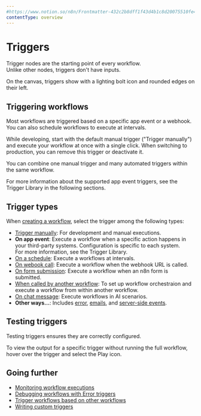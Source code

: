 ```yaml
---
#https://www.notion.so/n8n/Frontmatter-432c2b8dff1f43d4b1c8d20075510fe4
contentType: overview
---
```


# Triggers

Trigger nodes are the starting point of every workflow.  
Unlike other nodes, triggers don't have inputs.

On the canvas, triggers show with a lighting bolt icon and rounded edges on their left.

## Triggering workflows

Most workflows are triggered based on a specific app event or a webhook. You can also schedule workflows to execute at intervals.

While developing, start with the default manual trigger ("Trigger manually") and execute your workflow at once with a single click.
When switching to production, you can remove this trigger or deactivate it.

You can combine one manual trigger and many automated triggers within the same workflow.

For more information about the supported app event triggers, see the Trigger Library in the following sections.

## Trigger types

When [creating a workflow](/workflows/create/), select the trigger among the following types:

- [Trigger manually](/integrations/builtin/core-nodes/n8n-nodes-base.manualworkflowtrigger/): For development and manual executions.
- **On app event**: Execute a workflow when a specific action happens in your third-party systems. Configuration is specific to each system.  
For more information, see the Trigger Library.
- [On a schedule](/integrations/builtin/core-nodes/n8n-nodes-base.scheduletrigger/): Execute a  workflows at intervals.
- [On webook call](/integrations/builtin/core-nodes/n8n-nodes-base.scheduletrigger/): Execute a  workflow when the webhook URL is called.
- [On form submission](/integrations/builtin/core-nodes/n8n-nodes-base.formtrigger/): Execute a workflow when an n8n form is submitted.
- [When called by another workflow](/integrations/builtin/core-nodes/n8n-nodes-base.workflowtrigger/): To set up workflow orchestraion and execute a workflow from within another workflow.
- [On chat message](/integrations/builtin/core-nodes/n8n-nodes-langchain.chattrigger/): Execute workflows in AI scenarios.
- **Other ways...**: Includes [error](/integrations/builtin/core-nodes/n8n-nodes-base.errortrigger/), [emails](/integrations/builtin/core-nodes/n8n-nodes-base.emailimap/), and [server-side events](/integrations/builtin/core-nodes/n8n-nodes-base.ssetrigger/).

## Testing triggers

Testing triggers ensures they are correctly configured.

To view the output for a specific trigger without running the full workflow, hover over the trigger and select the Play icon.

## Going further

- [Monitoring workflow executions](/workflows/executions/single-workflow-executions/)
- [Debugging workflows with Error triggers](/courses/level-two/chapter-4/)
- [Trigger workflows based on other workflows](/flow-logic/subworkflows/)
- [Writing custom triggers](#)